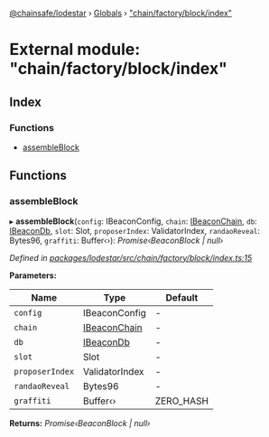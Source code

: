 [@chainsafe/lodestar](../README.md) › [Globals](../globals.md) › ["chain/factory/block/index"](_chain_factory_block_index_.md)

# External module: "chain/factory/block/index"

## Index

### Functions

* [assembleBlock](_chain_factory_block_index_.md#assembleblock)

## Functions

###  assembleBlock

▸ **assembleBlock**(`config`: IBeaconConfig, `chain`: [IBeaconChain](../interfaces/_chain_interface_.ibeaconchain.md), `db`: [IBeaconDb](../interfaces/_db_api_beacon_interface_.ibeacondb.md), `slot`: Slot, `proposerIndex`: ValidatorIndex, `randaoReveal`: Bytes96, `graffiti`: Buffer‹›): *Promise‹BeaconBlock | null›*

*Defined in [packages/lodestar/src/chain/factory/block/index.ts:15](https://github.com/ChainSafe/lodestar/blob/6b0ca980c/packages/lodestar/src/chain/factory/block/index.ts#L15)*

**Parameters:**

Name | Type | Default |
------ | ------ | ------ |
`config` | IBeaconConfig | - |
`chain` | [IBeaconChain](../interfaces/_chain_interface_.ibeaconchain.md) | - |
`db` | [IBeaconDb](../interfaces/_db_api_beacon_interface_.ibeacondb.md) | - |
`slot` | Slot | - |
`proposerIndex` | ValidatorIndex | - |
`randaoReveal` | Bytes96 | - |
`graffiti` | Buffer‹› | ZERO_HASH |

**Returns:** *Promise‹BeaconBlock | null›*
